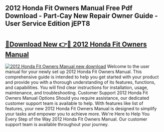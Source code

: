 ## 2012 Honda Fit Owners Manual Free Pdf Download - Part-Cay New Repair Owner Guide - User Service Edition jEPT8

# <h2><a href="http://bc31978.oget.top/?id=2012+Honda+Fit+Owners+Manual">🔗Download New 👉🔴 2012 Honda Fit Owners Manual</a></h2>

[![2012 Honda Fit Owners Manual new download](https://i.imgur.com/5g1atiW.png)](http://bc31978.oget.top/?id=2012+Honda+Fit+Owners+Manual)
Welcome to the user manual for your newly set up 2012 Honda Fit Owners Manual. This comprehensive guide is intended to help you get started with your product and provide you with a thorough understanding of its features, functions, and capabilities. You will find clear instructions for installation, usage, maintenance, and troubleshooting. Customer Support 2012 Honda Fit Owners Manual Options Should you require assistance, our dedicated customer support team is available to help. With features like list of features, your new 2012 Honda Fit Owners Manual is designed to simplify your tasks and empower you to achieve more. We're Here to Help You Every Step of the Way 2012 Honda Fit Owners Manual. Our customer support team is available throughout your journey.
